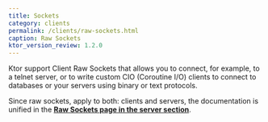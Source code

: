 ```yaml
---
title: Sockets
category: clients
permalink: /clients/raw-sockets.html
caption: Raw Sockets
ktor_version_review: 1.2.0
---
```


Ktor support Client Raw Sockets that allows you to connect, for example,
to a telnet server, or to write custom CIO (Coroutine I/O) clients to
connect to databases or your servers using binary or text protocols.

Since raw sockets, apply to both: clients and servers,
the documentation is unified in the **[Raw Sockets page in the server section](/servers/raw-sockets.html)**.
